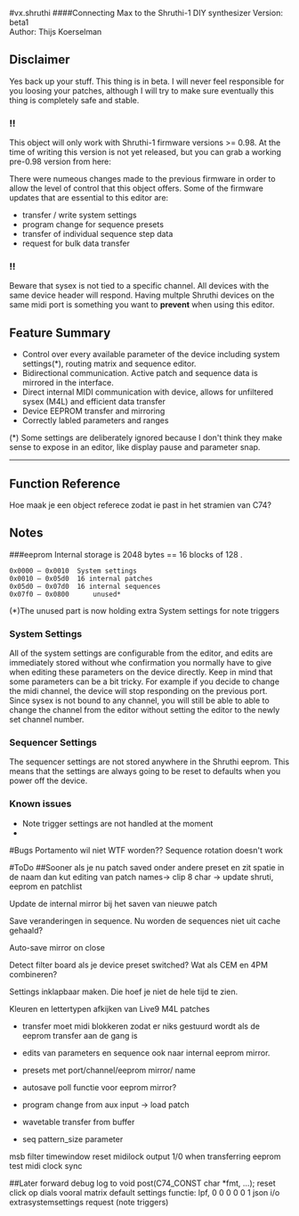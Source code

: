#vx.shruthi
####Connecting Max to the Shruthi-1 DIY synthesizer
Version: beta1  
Author: Thijs Koerselman

## Disclaimer
Yes back up your stuff. This thing is in beta. I will never feel responsible for you loosing your patches, although I will try to make sure eventually this thing is completely safe and stable. 

### !!
This object will only work with Shruthi-1 firmware versions >= 0.98. At the time of writing this version is not yet released, but you can grab a working pre-0.98 version from here: 

There were numeous changes made to the previous firmware in order to allow the level of control that this object offers. Some of the firmware updates that are essential to this editor are:
- transfer / write system settings
- program change for sequence presets
- transfer of individual sequence step data
- request for bulk data transfer

### !!
Beware that sysex is not tied to a specific channel. All devices with the same device header will respond. Having multple Shruthi devices on the same midi port is something you want to **prevent** when using this editor. 

## Feature Summary
- Control over every available parameter of the device including system settings(*), routing matrix and sequence editor.
- Bidirectional communication. Active patch and sequence data is mirrored in the interface.
- Direct internal MIDI communication with device, allows for unfiltered sysex (M4L) and efficient data transfer
- Device EEPROM transfer and mirroring
- Correctly labled parameters and ranges

(*) Some settings are deliberately ignored because I don't think they make sense to expose in an editor, like display pause and parameter snap.

***
## Function Reference
Hoe maak je een object referece zodat ie past in het stramien van C74?


## Notes
###eeprom
Internal storage is 2048 bytes == 16 blocks of 128 .    

	0x0000 – 0x0010	 System settings   
	0x0010 – 0x05d0	 16 internal patches  
	0x05d0 – 0x07d0	 16 internal sequences  
	0x07f0 – 0x0800	 	 unused*  

(*)The unused part is now holding extra System settings for note triggers

### System Settings
All of the system settings are configurable from the editor, and edits are immediately stored without whe confirmation you normally have to give when editing these parameters on the device directly. Keep in mind that some parameters can be a bit tricky. For example if you decide to change the midi channel, the device will stop responding on the previous port. Since sysex is not bound to any channel, you will still be able to able to change the channel from the editor without setting the editor to the newly set channel number.



### Sequencer Settings
The sequencer settings are not stored anywhere in the Shruthi eeprom. This means that the settings are always going to be reset to defaults when you power off the device.

### Known issues
- Note trigger settings are not handled at the moment
- 

#Bugs
Portamento wil niet WTF worden??
Sequence rotation doesn't work

#ToDo
##Sooner
als je nu patch saved onder andere preset en zit spatie in de naam dan kut
editing van patch names-> clip 8 char -> update shruti, eeprom en patchlist

Update de internal mirror bij het saven van nieuwe patch

Save veranderingen in sequence. Nu worden de sequences niet uit cache gehaald?

Auto-save mirror on close

Detect filter board als je device preset switched? Wat als CEM en 4PM combineren?

Settings inklapbaar maken. Die hoef je niet de hele tijd te zien.

Kleuren en lettertypen afkijken van Live9 M4L patches


- transfer moet midi blokkeren zodat er niks gestuurd wordt als de eeprom transfer aan de gang is
- edits van parameters en sequence ook naar internal eeprom mirror. 
- presets met port/channel/eeprom mirror/ name
- autosave poll functie voor eeprom mirror?
- program change from aux input  -> load patch

- wavetable transfer from buffer
- seq pattern_size parameter

msb filter timewindow reset
midilock output 1/0 when transferring eeprom
test midi clock sync

##Later
forward debug log to void post(C74_CONST char *fmt, ...);
reset click op dials vooral matrix 
default settings functie: lpf, 0 0 0 0 0 1
json i/o
extrasystemsettings request (note triggers)
